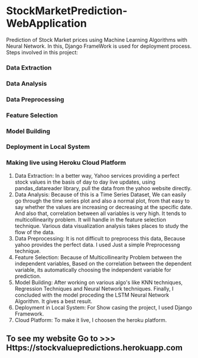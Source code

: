 # StockMarketPrediction-WebApplication
Prediction of Stock Market prices using Machine Learning Algorithms with Neural Network.  In this, Django FrameWork is used for deployment process. 
Steps involved in this project:
### Data Extraction
### Data Analysis
### Data Preprocessing
### Feature Selection
### Model Building
### Deployment in Local System
### Making live using Heroku Cloud Platform

1) Data Extraction:
    In a better way, Yahoo services providing a perfect stock values in the basis of day to day live updates, using pandas_datareader library, pull the data from the yahoo website directly.
2) Data Analysis:
    Because of this is a Time Series Dataset, We can easily go through the time series plot and also a normal plot, from that easy to say whether the values are increasing or decreasing at the specific date.
    And also that, correlation between all variables is very high. It tends to multicollinearity problem. It will handle in the feature selection technique.
    Various data visualization analysis takes places to study the flow of the data.
3) Data Preprocessing:
    It is not difficult to preprocess this data, Because yahoo provides the perfect data. I used Just a simple Preprocessng technique.
4) Feature Selection:
    Because of Multicollinearity Problem between the independent variables, Based on the correlation between the dependent variable, its automatically choosing the independent variable for prediction.
5) Model Building:
    After working on various algo's like KNN techniques, Regression Techniques and Neural Network techniques. Finally, I concluded with the model proceding the LSTM Neural Network Algorithm. It gives a best result.
6) Deployment in Local System:
    For Show casing the project, I used Django Framework.
7) Cloud Platform:
    To make it live, I choosen the heroku platform. 
## To see my website Go to >>> Https://stockvaluepredictions.herokuapp.com

